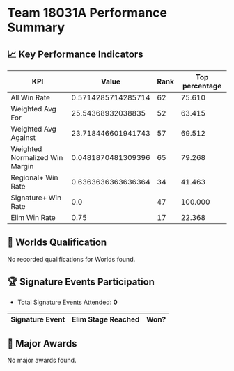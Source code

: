 # Team 18031A Performance Summary

## 📈 Key Performance Indicators
| KPI | Value | Rank | Top percentage |
| --- | ----- | ---- | ----- |
| All Win Rate | 0.5714285714285714 | 62 | 75.610 |
| Weighted Avg For | 25.54368932038835 | 52 | 63.415 |
| Weighted Avg Against | 23.718446601941743 | 57 | 69.512 |
| Weighted Normalized Win Margin | 0.0481870481309396 | 65 | 79.268 |
| Regional+ Win Rate | 0.6363636363636364 | 34 | 41.463 |
| Signature+ Win Rate | 0.0 | 47 | 100.000 |
| Elim Win Rate | 0.75 | 17 | 22.368 |


## 🎯 Worlds Qualification
No recorded qualifications for Worlds found.

## 🏆 Signature Events Participation
- Total Signature Events Attended: **0**

| Signature Event | Elim Stage Reached | Won? |
|:----------------|:-------------------|:----|


## 🥇 Major Awards
No major awards found.

